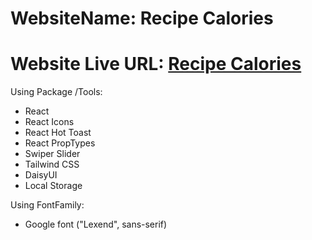 # WebsiteName: Recipe Calories

# Website Live URL: [Recipe Calories](https://recipe-calories-cooking.surge.sh/)

Using Package /Tools:

- React
- React Icons
- React Hot Toast
- React PropTypes
- Swiper Slider
- Tailwind CSS
- DaisyUI
- Local Storage

Using FontFamily:

- Google font ("Lexend", sans-serif)

